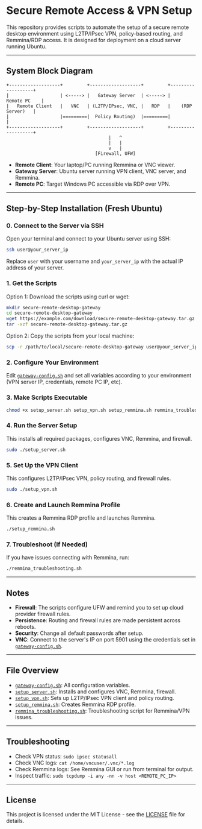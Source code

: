 # Secure Remote Access & VPN Setup

This repository provides scripts to automate the setup of a secure remote desktop environment using L2TP/IPsec VPN, policy-based routing, and Remmina/RDP access. It is designed for deployment on a cloud server running Ubuntu.

---

## System Block Diagram

```
+-------------------+         +-------------------+         +-------------------+
|                   | <-----> |   Gateway Server  | <-----> |      Remote PC    |
|   Remote Client   |   VNC   | (L2TP/IPsec, VNC, |   RDP   |    (RDP Server)   |
|                   |=========|  Policy Routing)  |=========|                   |
+-------------------+         +-------------------+         +-------------------+
                                      |   ^
                                      |   |
                                      v   |
                                 [Firewall, UFW]
```

- **Remote Client**: Your laptop/PC running Remmina or VNC viewer.
- **Gateway Server**: Ubuntu server running VPN client, VNC server, and Remmina.
- **Remote PC**: Target Windows PC accessible via RDP over VPN.

---

## Step-by-Step Installation (Fresh Ubuntu)

### 0. Connect to the Server via SSH

Open your terminal and connect to your Ubuntu server using SSH:

```sh
ssh user@your_server_ip
```

Replace `user` with your username and `your_server_ip` with the actual IP address of your server.

### 1. Get the Scripts

Option 1: Download the scripts using curl or wget:

```sh
mkdir secure-remote-desktop-gateway
cd secure-remote-desktop-gateway
wget https://example.com/download/secure-remote-desktop-gateway.tar.gz
tar -xzf secure-remote-desktop-gateway.tar.gz
```

Option 2: Copy the scripts from your local machine:

```sh
scp -r /path/to/local/secure-remote-desktop-gateway user@your_server_ip:~/
```

### 2. Configure Your Environment

Edit [`gateway-config.sh`](gateway-config.sh) and set all variables according to your environment (VPN server IP, credentials, remote PC IP, etc).

### 3. Make Scripts Executable

```sh
chmod +x setup_server.sh setup_vpn.sh setup_remmina.sh remmina_troubleshooting.sh
```

### 4. Run the Server Setup

This installs all required packages, configures VNC, Remmina, and firewall.

```sh
sudo ./setup_server.sh
```

### 5. Set Up the VPN Client

This configures L2TP/IPsec VPN, policy routing, and firewall rules.

```sh
sudo ./setup_vpn.sh
```

### 6. Create and Launch Remmina Profile

This creates a Remmina RDP profile and launches Remmina.

```sh
./setup_remmina.sh
```

### 7. Troubleshoot (If Needed)

If you have issues connecting with Remmina, run:

```sh
./remmina_troubleshooting.sh
```

---

## Notes

- **Firewall**: The scripts configure UFW and remind you to set up cloud provider firewall rules.
- **Persistence**: Routing and firewall rules are made persistent across reboots.
- **Security**: Change all default passwords after setup.
- **VNC**: Connect to the server's IP on port 5901 using the credentials set in [`gateway-config.sh`](gateway-config.sh).

---

## File Overview

- [`gateway-config.sh`](gateway-config.sh): All configuration variables.
- [`setup_server.sh`](setup_server.sh): Installs and configures VNC, Remmina, firewall.
- [`setup_vpn.sh`](setup_vpn.sh): Sets up L2TP/IPsec VPN client and policy routing.
- [`setup_remmina.sh`](setup_remmina.sh): Creates Remmina RDP profile.
- [`remmina_troubleshooting.sh`](remmina_troubleshooting.sh): Troubleshooting script for Remmina/VPN issues.

---

## Troubleshooting

- Check VPN status: `sudo ipsec statusall`
- Check VNC logs: `cat /home/vncuser/.vnc/*.log`
- Check Remmina logs: See Remmina GUI or run from terminal for output.
- Inspect traffic: `sudo tcpdump -i any -nn -v host <REMOTE_PC_IP>`

---

## License

This project is licensed under the MIT License - see the [LICENSE](LICENSE) file for details.